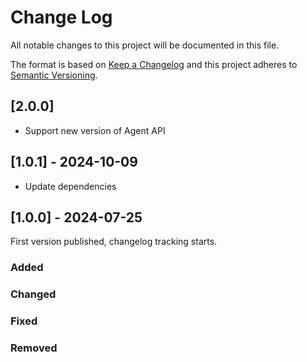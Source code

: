 # Change Log
All notable changes to this project will be documented in this file.

The format is based on [Keep a Changelog](https://keepachangelog.com/)
and this project adheres to [Semantic Versioning](https://semver.org/).

## [2.0.0]

- Support new version of Agent API

## [1.0.1] - 2024-10-09

- Update dependencies

## [1.0.0] - 2024-07-25

First version published, changelog tracking starts.

### Added

### Changed

### Fixed

### Removed

